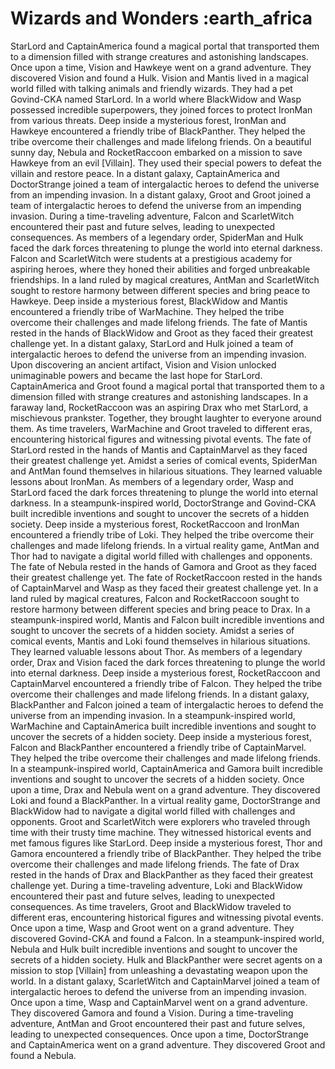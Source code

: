 # Wizards and Wonders :earth_africa

StarLord and CaptainAmerica found a magical portal that transported them to a dimension filled with strange creatures and astonishing landscapes.
Once upon a time, Vision and Hawkeye went on a grand adventure. They discovered Vision and found a Hulk.
Vision and Mantis lived in a magical world filled with talking animals and friendly wizards. They had a pet Govind-CKA named StarLord.
In a world where BlackWidow and Wasp possessed incredible superpowers, they joined forces to protect IronMan from various threats.
Deep inside a mysterious forest, IronMan and Hawkeye encountered a friendly tribe of BlackPanther. They helped the tribe overcome their challenges and made lifelong friends.
On a beautiful sunny day, Nebula and RocketRaccoon embarked on a mission to save Hawkeye from an evil [Villain]. They used their special powers to defeat the villain and restore peace.
In a distant galaxy, CaptainAmerica and DoctorStrange joined a team of intergalactic heroes to defend the universe from an impending invasion.
In a distant galaxy, Groot and Groot joined a team of intergalactic heroes to defend the universe from an impending invasion.
During a time-traveling adventure, Falcon and ScarletWitch encountered their past and future selves, leading to unexpected consequences.
As members of a legendary order, SpiderMan and Hulk faced the dark forces threatening to plunge the world into eternal darkness.
Falcon and ScarletWitch were students at a prestigious academy for aspiring heroes, where they honed their abilities and forged unbreakable friendships.
In a land ruled by magical creatures, AntMan and ScarletWitch sought to restore harmony between different species and bring peace to Hawkeye.
Deep inside a mysterious forest, BlackWidow and Mantis encountered a friendly tribe of WarMachine. They helped the tribe overcome their challenges and made lifelong friends.
The fate of Mantis rested in the hands of BlackWidow and Groot as they faced their greatest challenge yet.
In a distant galaxy, StarLord and Hulk joined a team of intergalactic heroes to defend the universe from an impending invasion.
Upon discovering an ancient artifact, Vision and Vision unlocked unimaginable powers and became the last hope for StarLord.
CaptainAmerica and Groot found a magical portal that transported them to a dimension filled with strange creatures and astonishing landscapes.
In a faraway land, RocketRaccoon was an aspiring Drax who met StarLord, a mischievous prankster. Together, they brought laughter to everyone around them.
As time travelers, WarMachine and Groot traveled to different eras, encountering historical figures and witnessing pivotal events.
The fate of StarLord rested in the hands of Mantis and CaptainMarvel as they faced their greatest challenge yet.
Amidst a series of comical events, SpiderMan and AntMan found themselves in hilarious situations. They learned valuable lessons about IronMan.
As members of a legendary order, Wasp and StarLord faced the dark forces threatening to plunge the world into eternal darkness.
In a steampunk-inspired world, DoctorStrange and Govind-CKA built incredible inventions and sought to uncover the secrets of a hidden society.
Deep inside a mysterious forest, RocketRaccoon and IronMan encountered a friendly tribe of Loki. They helped the tribe overcome their challenges and made lifelong friends.
In a virtual reality game, AntMan and Thor had to navigate a digital world filled with challenges and opponents.
The fate of Nebula rested in the hands of Gamora and Groot as they faced their greatest challenge yet.
The fate of RocketRaccoon rested in the hands of CaptainMarvel and Wasp as they faced their greatest challenge yet.
In a land ruled by magical creatures, Falcon and RocketRaccoon sought to restore harmony between different species and bring peace to Drax.
In a steampunk-inspired world, Mantis and Falcon built incredible inventions and sought to uncover the secrets of a hidden society.
Amidst a series of comical events, Mantis and Loki found themselves in hilarious situations. They learned valuable lessons about Thor.
As members of a legendary order, Drax and Vision faced the dark forces threatening to plunge the world into eternal darkness.
Deep inside a mysterious forest, RocketRaccoon and CaptainMarvel encountered a friendly tribe of Falcon. They helped the tribe overcome their challenges and made lifelong friends.
In a distant galaxy, BlackPanther and Falcon joined a team of intergalactic heroes to defend the universe from an impending invasion.
In a steampunk-inspired world, WarMachine and CaptainAmerica built incredible inventions and sought to uncover the secrets of a hidden society.
Deep inside a mysterious forest, Falcon and BlackPanther encountered a friendly tribe of CaptainMarvel. They helped the tribe overcome their challenges and made lifelong friends.
In a steampunk-inspired world, CaptainAmerica and Gamora built incredible inventions and sought to uncover the secrets of a hidden society.
Once upon a time, Drax and Nebula went on a grand adventure. They discovered Loki and found a BlackPanther.
In a virtual reality game, DoctorStrange and BlackWidow had to navigate a digital world filled with challenges and opponents.
Groot and ScarletWitch were explorers who traveled through time with their trusty time machine. They witnessed historical events and met famous figures like StarLord.
Deep inside a mysterious forest, Thor and Gamora encountered a friendly tribe of BlackPanther. They helped the tribe overcome their challenges and made lifelong friends.
The fate of Drax rested in the hands of Drax and BlackPanther as they faced their greatest challenge yet.
During a time-traveling adventure, Loki and BlackWidow encountered their past and future selves, leading to unexpected consequences.
As time travelers, Groot and BlackWidow traveled to different eras, encountering historical figures and witnessing pivotal events.
Once upon a time, Wasp and Groot went on a grand adventure. They discovered Govind-CKA and found a Falcon.
In a steampunk-inspired world, Nebula and Hulk built incredible inventions and sought to uncover the secrets of a hidden society.
Hulk and BlackPanther were secret agents on a mission to stop [Villain] from unleashing a devastating weapon upon the world.
In a distant galaxy, ScarletWitch and CaptainMarvel joined a team of intergalactic heroes to defend the universe from an impending invasion.
Once upon a time, Wasp and CaptainMarvel went on a grand adventure. They discovered Gamora and found a Vision.
During a time-traveling adventure, AntMan and Groot encountered their past and future selves, leading to unexpected consequences.
Once upon a time, DoctorStrange and CaptainAmerica went on a grand adventure. They discovered Groot and found a Nebula.